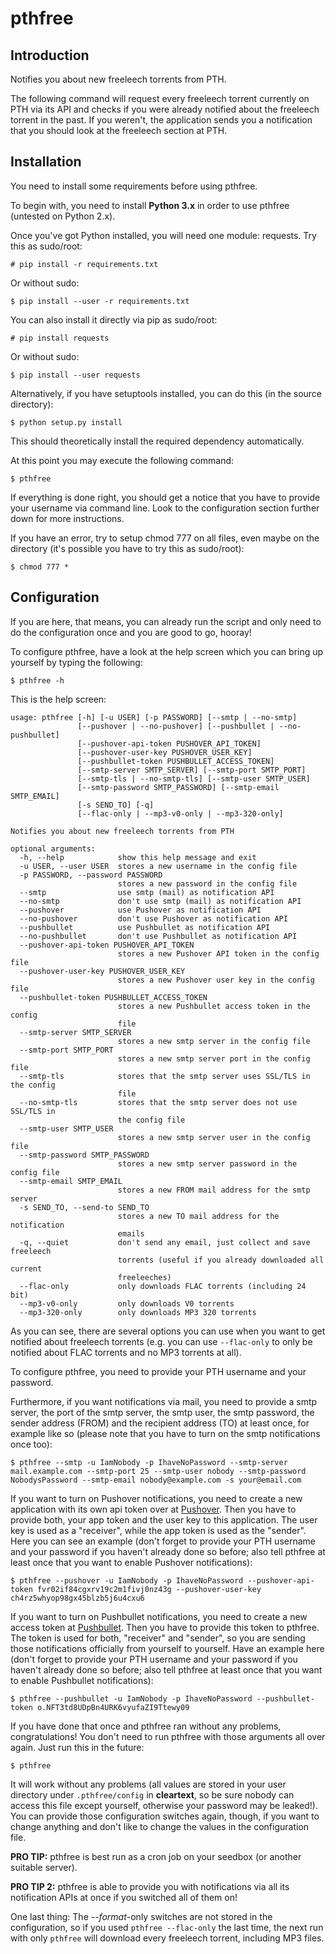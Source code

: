 # pthfree

Introduction
------------

Notifies you about new freeleech torrents from PTH.

The following command will request every freeleech torrent currently on PTH via its API and checks if you were already
notified about the freeleech torrent in the past. If you weren't, the application sends you a notification that you
should look at the freeleech section at PTH.

Installation
------------

You need to install some requirements before using pthfree.

To begin with, you need to install **Python 3.x** in order to use pthfree (untested on Python 2.x).

Once you've got Python installed, you will need one module: requests. Try this as sudo/root:

    # pip install -r requirements.txt

Or without sudo:

    $ pip install --user -r requirements.txt

You can also install it directly via pip as sudo/root:

    # pip install requests

Or without sudo:

    $ pip install --user requests

Alternatively, if you have setuptools installed, you can do this (in the source directory):

    $ python setup.py install

This should theoretically install the required dependency automatically. 

At this point you may execute the following command:

    $ pthfree

If everything is done right, you should get a notice that you have to provide your username via command line. Look to
the configuration section further down for more instructions.

If you have an error, try to setup chmod 777 on all files, even maybe on the directory (it's possible you have to try
this as sudo/root):

    $ chmod 777 *

Configuration
-------------

If you are here, that means, you can already run the script and only need to do the configuration once and you are good
to go, hooray!

To configure pthfree, have a look at the help screen which you can bring up yourself by typing the following:

    $ pthfree -h

This is the help screen:

    usage: pthfree [-h] [-u USER] [-p PASSWORD] [--smtp | --no-smtp]
                   [--pushover | --no-pushover] [--pushbullet | --no-pushbullet]
                   [--pushover-api-token PUSHOVER_API_TOKEN]
                   [--pushover-user-key PUSHOVER_USER_KEY]
                   [--pushbullet-token PUSHBULLET_ACCESS_TOKEN]
                   [--smtp-server SMTP_SERVER] [--smtp-port SMTP_PORT]
                   [--smtp-tls | --no-smtp-tls] [--smtp-user SMTP_USER]
                   [--smtp-password SMTP_PASSWORD] [--smtp-email SMTP_EMAIL]
                   [-s SEND_TO] [-q]
                   [--flac-only | --mp3-v0-only | --mp3-320-only]
    
    Notifies you about new freeleech torrents from PTH
    
    optional arguments:
      -h, --help            show this help message and exit
      -u USER, --user USER  stores a new username in the config file
      -p PASSWORD, --password PASSWORD
                            stores a new password in the config file
      --smtp                use smtp (mail) as notification API
      --no-smtp             don't use smtp (mail) as notification API
      --pushover            use Pushover as notification API
      --no-pushover         don't use Pushover as notification API
      --pushbullet          use Pushbullet as notification API
      --no-pushbullet       don't use Pushbullet as notification API
      --pushover-api-token PUSHOVER_API_TOKEN
                            stores a new Pushover API token in the config file
      --pushover-user-key PUSHOVER_USER_KEY
                            stores a new Pushover user key in the config file
      --pushbullet-token PUSHBULLET_ACCESS_TOKEN
                            stores a new Pushbullet access token in the config
                            file
      --smtp-server SMTP_SERVER
                            stores a new smtp server in the config file
      --smtp-port SMTP_PORT
                            stores a new smtp server port in the config file
      --smtp-tls            stores that the smtp server uses SSL/TLS in the config
                            file
      --no-smtp-tls         stores that the smtp server does not use SSL/TLS in
                            the config file
      --smtp-user SMTP_USER
                            stores a new smtp server user in the config file
      --smtp-password SMTP_PASSWORD
                            stores a new smtp server password in the config file
      --smtp-email SMTP_EMAIL
                            stores a new FROM mail address for the smtp server
      -s SEND_TO, --send-to SEND_TO
                            stores a new TO mail address for the notification
                            emails
      -q, --quiet           don't send any email, just collect and save freeleech
                            torrents (useful if you already downloaded all current
                            freeleeches)
      --flac-only           only downloads FLAC torrents (including 24 bit)
      --mp3-v0-only         only downloads V0 torrents
      --mp3-320-only        only downloads MP3 320 torrents

As you can see, there are several options you can use when you want to get notified about freeleech torrents (e.g. you
can use `--flac-only` to only be notified about FLAC torrents and no MP3 torrents at all).

To configure pthfree, you need to provide your PTH username and your password.

Furthermore, if you want notifications via mail, you need to provide a smtp server, the port of the smtp server, the
smtp user, the smtp password, the sender address (FROM) and the recipient address (TO) at least once, for example like
so (please note that you have to turn on the smtp notifications once too):

    $ pthfree --smtp -u IamNobody -p IhaveNoPassword --smtp-server mail.example.com --smtp-port 25 --smtp-user nobody --smtp-password NobodysPassword --smtp-email nobody@example.com -s your@email.com

If you want to turn on Pushover notifications, you need to create a new application with its own api token over at
[Pushover](https://pushover.net). Then you have to provide both, your app token and the user key to this application.
The user key is used as a "receiver", while the app token is used as the "sender". Here you can see an example (don't
forget to provide your PTH username and your password if you haven't already done so before; also tell pthfree at least
once that you want to enable Pushover notifications):

    $ pthfree --pushover -u IamNobody -p IhaveNoPassword --pushover-api-token fvr02if84cgxrv19c2m1fivj0nz43g --pushover-user-key ch4rz5whyop98gx45blzb5j6u4cxu6

If you want to turn on Pushbullet notifications, you need to create a new access token at
[Pushbullet](https://www.pushbullet.com/). Then you have to provide this token to pthfree. The token is used for both,
"receiver" and "sender", so you are sending those notifications officially from yourself to yourself. Have an example
here (don't forget to provide your PTH username and your password if you haven't already done so before; also tell
pthfree at least once that you want to enable Pushbullet notifications):

    $ pthfree --pushbullet -u IamNobody -p IhaveNoPassword --pushbullet-token o.NFT3td8UDpBn4URK6vyufaZI9Ttewy09

If you have done that once and pthfree ran without any problems, congratulations! You don't need to run pthfree with
those arguments all over again. Just run this in the future:

    $ pthfree

It will work without any problems (all values are stored in your user directory under `.pthfree/config` in
**cleartext**, so be sure nobody can access this file except yourself, otherwise your password may be leaked!). You can
provide those configuration switches again, though, if you want to change anything and don't like to change the values
in the configuration file.

**PRO TIP:** pthfree is best run as a cron job on your seedbox (or another suitable server).

**PRO TIP 2:** pthfree is able to provide you with notifications via all its notification APIs at once if you switched
all of them on!

One last thing: The --*format*-only switches are not stored in the configuration, so if you used `pthfree --flac-only`
the last time, the next run with only `pthfree` will download every freeleech torrent, including MP3 files.
